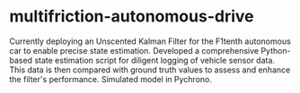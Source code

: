 # multifriction-autonomous-drive
Currently deploying an Unscented Kalman Filter for the F1tenth autonomous car to enable precise state estimation. Developed a comprehensive Python-based state estimation script for diligent logging of vehicle sensor data. This data is then compared with ground truth values to assess and enhance the filter's performance. Simulated model in Pychrono.
